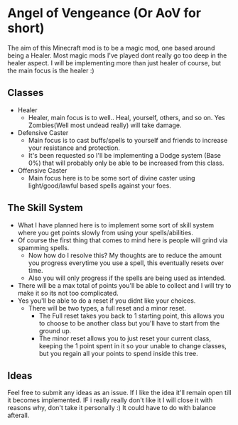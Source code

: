 # Angel of Vengeance (Or AoV for short)
  The aim of this Minecraft mod is to be a magic mod, one based around being a Healer.
  Most magic mods I've played dont really go too deep in the healer aspect.
  I will be implementing more than just healer of course, but the main focus is the healer :)

## Classes
  * Healer
    * Healer, main focus is to well.. Heal, yourself, others, and so on. Yes Zombies(Well most undead really) will take damage.
  * Defensive Caster
    * Main focus is to cast buffs/spells to yourself and friends to increase your resistance and protection.
    * It's been requested so I'll be implementing a Dodge system (Base 0%) that will probably only be able to be increased from this class.
  * Offensive Caster
    * Main focus here is to be some sort of divine caster using light/good/lawful based spells against your foes.

## The Skill System
  * What I have planned here is to implement some sort of skill system where you get points slowly from using your spells/abilities.
  * Of course the first thing that comes to mind here is people will grind via spamming spells.
    * Now how do I resolve this? My thoughts are to reduce the amount you progress everytime you use a spell, this eventually resets over time.
    * Also you will only progress if the spells are being used as intended.
  * There will be a max total of points you'll be able to collect and I will try to make it so its not too complicated.
  * Yes you'll be able to do a reset if you didnt like your choices.
    * There will be two types, a full reset and a minor reset.
      * The Full reset takes you back to 1 starting point, this allows you to choose to be another class but you'll have to start from the ground up.
      * The minor reset allows you to just reset your current class, keeping the 1 point spent in it so your unable to change classes, but you regain all your points to spend inside this tree.

## Ideas
  Feel free to submit any ideas as an issue. If I like the idea it'll remain open till it becomes implemented. IF i really really don't like it I will close it with reasons why, don't take it personally :) It could have to do with balance afterall.
